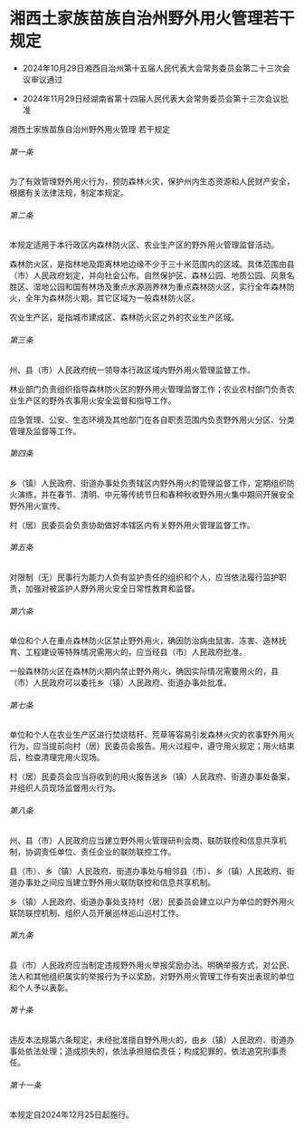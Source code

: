 # 湘西土家族苗族自治州野外用火管理若干规定

- 2024年10月29日湘西自治州第十五届人民代表大会常务委员会第二十三次会议审议通过

- 2024年11月29日经湖南省第十四届人民代表大会常务委员会第十三次会议批准

<!-- INFO END -->

湘西土家族苗族自治州野外用火管理 若干规定

###### 第一条

为了有效管理野外用火行为，预防森林火灾，保护州内生态资源和人民财产安全，根据有关法律法规，制定本规定。

###### 第二条

本规定适用于本行政区内森林防火区、农业生产区的野外用火管理监督活动。

森林防火区，是指林地及距离林地边缘不少于三十米范围内的区域。具体范围由县（市）人民政府划定，并向社会公布。自然保护区、森林公园、地质公园、风景名胜区、湿地公园和国有林场及重点水源涵养林为重点森林防火区，实行全年森林防火，全年为森林防火期。其它区域为一般森林防火区。

农业生产区，是指城市建成区、森林防火区之外的农业生产区域。

###### 第三条

州、县（市）人民政府统一领导本行政区域内野外用火管理监督工作。

林业部门负责组织指导森林防火区的野外用火管理监督工作；农业农村部门负责农业生产区的野外农事用火安全监督和指导工作。

应急管理、公安、生态环境及其他部门在各自职责范围内负责野外用火分区、分类管理及监督等工作。

###### 第四条

乡（镇）人民政府、街道办事处负责辖区内野外用火的管理监督工作，定期组织防火演练，并在春节、清明、中元等传统节日和春种秋收野外用火集中期间开展安全野外用火宣传。

村（居）民委员会负责协助做好本辖区内有关野外用火管理监督工作。

###### 第五条

对限制（无）民事行为能力人负有监护责任的组织和个人，应当依法履行监护职责，加强对被监护人野外用火安全日常性教育和监督。

###### 第六条

单位和个人在重点森林防火区禁止野外用火，确因防治病虫鼠害、冻害、造林抚育、工程建设等特殊情况需用火的，应当经县（市）人民政府批准。

一般森林防火区在森林防火期内禁止野外用火，确因实际情况需要用火的，县（市）人民政府可以委托乡（镇）人民政府、街道办事处批准。

###### 第七条

单位和个人在农业生产区进行焚烧秸秆、荒草等容易引发森林火灾的农事野外用火行为，应当提前向村（居）民委员会报告。用火过程中，遵守用火规定；用火结束后，检查清理完用火现场。

村（居）民委员会应当将收到的用火报告送乡（镇）人民政府、街道办事处备案，并组织人员现场监督用火行为。

###### 第八条

州、县（市）人民政府应当建立野外用火管理研判会商、联防联控和信息共享机制，协调责任单位、责任企业的联防联控工作。

县（市）、乡（镇）人民政府、街道办事处与相邻县（市）、乡（镇）人民政府、街道办事处之间应当建立野外用火联防联控和信息共享机制。

乡（镇）人民政府、街道办事处支持村（居）民委员会建立以户为单位的野外用火联防联控机制、组织人员开展巡林巡山巡村工作。

###### 第九条

县（市）人民政府应当制定违规野外用火举报奖励办法。明确举报方式，对公民、法人和其他组织属实的举报行为予以奖励，对野外用火管理工作有突出表现的单位和个人予以表彰。

###### 第十条

违反本法规第六条规定，未经批准擅自野外用火的，由乡（镇）人民政府、街道办事处依法处理；造成损失的，依法承担赔偿责任；构成犯罪的，依法追究刑事责任。

###### 第十一条

本规定自2024年12月25日起施行。
